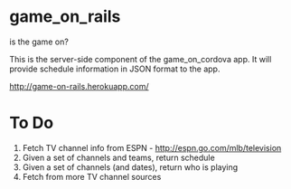 game_on_rails
=============

is the game on?

This is the server-side component of the game_on_cordova app. It will provide schedule information in JSON format to the app.

http://game-on-rails.herokuapp.com/

To Do
=====
1. Fetch TV channel info from ESPN - http://espn.go.com/mlb/television
2. Given a set of channels and teams, return schedule
3. Given a set of channels (and dates), return who is playing
4. Fetch from more TV channel sources

